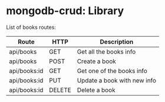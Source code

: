 # mongodb-crud: Library

List of books routes:

  Route           | HTTP    |            Description                                     
------------------|---------|------------------------------------------------------------
  api/books       | GET     | Get all the books info
  api/books       | POST    | Create a book
  api/books:id    | GET     | Get one of the books info
  api/books:id    | PUT     | Update a book with new info
  api/books:id    | DELETE  | Delete a book

  